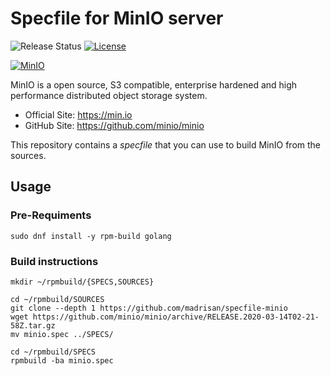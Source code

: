 # Specfile for MinIO server

![Release Status](https://img.shields.io/badge/status-beta-yellow.svg)
[![License](https://img.shields.io/badge/License-MPL--2.0-blue.svg)](https://spdx.org/licenses/MPL-2.0.html)

[![MinIO](https://raw.githubusercontent.com/minio/minio/master/.github/logo.svg?sanitize=true)](https://min.io)

MinIO is a open source, S3 compatible, enterprise hardened and high performance distributed object storage system.
* Official Site: https://min.io
* GitHub Site: https://github.com/minio/minio

This repository contains a *specfile* that you can use to build MinIO from the sources.

## Usage

### Pre-Requiments

    sudo dnf install -y rpm-build golang

### Build instructions

    mkdir ~/rpmbuild/{SPECS,SOURCES}
    
    cd ~/rpmbuild/SOURCES
    git clone --depth 1 https://github.com/madrisan/specfile-minio
    wget https://github.com/minio/minio/archive/RELEASE.2020-03-14T02-21-58Z.tar.gz
    mv minio.spec ../SPECS/
    
    cd ~/rpmbuild/SPECS
    rpmbuild -ba minio.spec
